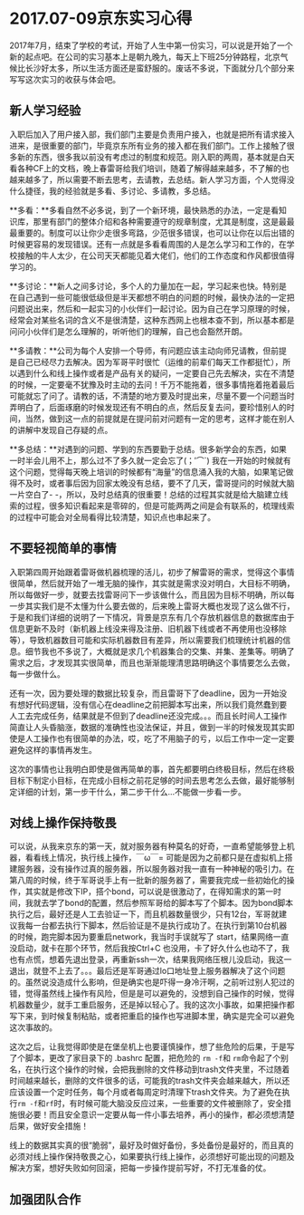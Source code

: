 # 2017.07-09京东实习心得

2017年7月，结束了学校的考试，开始了人生中第一份实习，可以说是开始了一个新的起点吧。在公司的实习基本上是朝九晚九，每天上下班25分钟路程，北京气候比长沙好太多，所以生活方面还是蛮舒服的。废话不多说，下面就分几个部分来写写这次实习的收获与体会吧。

## 新人学习经验

入职后加入了用户接入部，我们部门主要是负责用户接入，也就是把所有请求接入进来，是很重要的部门，毕竟京东所有业务的接入都在我们部门。工作上接触了很多新的东西，很多我以前没有考虑过的制度和规范。刚入职的两周，基本就是白天看各种CF上的文档，晚上春雷哥给我们培训，随着了解得越来越多，不了解的也越来越多了，所以需要不断去思考，去请教，去总结。新人学习方面，个人觉得没什么捷径，我的经验就是多看、多讨论、多请教，多总结。

**多看：**多看自然不必多说，到了一个新环境，最快熟悉的办法，一定是看知识库，那里有部门的整体介绍和各种需要遵守的规章制度，尤其是制度，这是最最最重要的。制度可以让你少走很多弯路，少范很多错误，也可以让你在以后出错的时候更容易的发现错误。还有一点就是多看看周围的人是怎么学习和工作的，在学校接触的牛人太少，在公司天天都能见着大佬们，他们的工作态度和作风都很值得学习的。

**多讨论：**新人之间多讨论，多个人的力量加在一起，学习起来也快。特别是在自己遇到一些可能很低级但是半天都想不明白的问题的时候，最快办法的一定把问题说出来，然后和一起实习的小伙伴们一起讨论。因为自己在学习原理的时候，经常会对某些名词的含义不是很清楚，这种东西网上也根本查不到，所以基本都是问问小伙伴们是怎么理解的，听听他们的理解，自己也会豁然开朗。

**多请教：**公司为每个人安排一个导师，有问题应该主动向师兄请教，但前提是自己已经尽力去解决。因为军哥平时很忙（运维的前辈们每天工作都挺忙），所以遇到什么和线上操作或者是产品有关的疑问，一定要自己先去解决，实在不清楚的时候，一定要毫不犹豫及时主动的去问！千万不能拖着，很多事情拖着拖着最后可能就忘了问了。请教的话，不清楚的地方要及时提出来，尽量不要一个问题当时弄明白了，后面琢磨的时候发现还有不明白的点，然后反复去问，要珍惜别人的时间，当然，做到这一点的前提就是在提问前对问题有一定的思考，这样才能在别人的讲解中发现自己存疑的点。

**多总结：**对遇到的问题、学到的东西要勤于总结。很多新学会的东西，如果一时半会儿用不上，那么过不了多久就一定会忘了(；′⌒`) 我在一开始的时候就有这个问题，觉得每天晚上培训的时候都有“海量”的信息涌入我的大脑，如果笔记做得不及时，或者事后因为回家太晚没有总结，要不了几天，雷哥提问的时候就大脑一片空白了- -，所以，及时总结真的很重要！总结的过程其实就是给大脑建立线索的过程，很多知识看起来是零碎的，但是可能两两之间是会有联系的，梳理线索的过程中可能会对全局看得比较清楚，知识点也串起来了。

## 不要轻视简单的事情

入职第四周开始跟着雷哥做机器梳理的活儿，初步了解雷哥的需求，觉得这个事情很简单，然后就开始了一堆无脑的操作，其实就是需求没对明白，大目标不明确，所以每做好一步，就要去找雷哥问下一步该做什么，而且因为目标不明确，所以每一步其实我们是不太懂为什么要去做的，后来晚上雷哥大概也发现了这么做不行，于是和我们详细的说明了一下情况，背景是京东有几个存放机器信息的数据库由于信息更新不及时（新机器上线没来得及注册、旧机器下线或者不再使用也没移除等），导致机器数目可能和实际机器数目有差异，所以需要我们梳理统计机器的信息。细节我也不多说了，大概就是求几个机器集合的交集、并集、差集等。明确了需求之后，才发现其实很简单，而且也渐渐能理清思路明确这个事情要怎么去做，每一步做什么。

还有一次，因为要处理的数据比较复杂，而且雷哥下了deadline，因为一开始没有想好代码逻辑，没有信心在deadline之前把脚本写出来，所以我们竟然蠢到要人工去完成任务，结果就是不但到了deadline还没完成。。。而且长时间人工操作简直让人头昏脑涨，数据的准确性也没法保证，并且，做到一半的时候发现其实即使是人工操作也有很简单的办法，哎，吃了不用脑子的亏，以后工作中一定一定要避免这样的事情再发生。

这次的事情也让我明白即使是做再简单的事，首先都要明白终极目标，然后在终极目标下制定小目标，在完成小目标之前花足够的时间去思考怎么去做，最好能够制定详细的计划，第一步干什么，第二步干什么...不能做一步看一步。

## 对线上操作保持敬畏

可以说，从我来京东的第一天，就对服务器有种莫名的好奇，一直希望能够登上机器，看看线上情况，执行线上操作，￣ω￣= 可能是因为之前都只是在虚拟机上搭建服务器，没有操作过真的服务器，所以服务器对我一直有一种神秘的吸引力。在第八周的时候，终于军哥说手上有一批新的服务器了，需要我完成一些初始化的操作，其实就是修改下IP，搭个bond，可以说是很激动了，在得知需求的第一时间，我就去学了bond的配置，然后参照军哥给的脚本写了个脚本。因为bond脚本执行之后，最好还是人工去验证一下，而且机器数量很少，只有12台，军哥就建议我每一台都去执行下脚本，然后验证是不是执行成功了。在执行到第10台机器的时候，跑完脚本因为要重启network，我当时手误就写了 start，结果网络一直没启动，就卡在那个环节，然后我按Ctrl+C 也没用，卡了好久什么也动不了，我也有点慌，想着先退出登录，再重新ssh一次，结果我网络压根儿没启动，我这一退出，就登不上去了。。。最后还是军哥通过lo口地址登上服务器解决了这个问题的。虽然说没造成什么影响，但是确实也是吓得一身冷汗啊，之前听过别人犯过的错，觉得虽然线上操作有风险，但是是可以避免的，没想到自己操作的时候，觉得机器数量少，就手工重启服务，还是掉以轻心了。我的这次小事故，如果把操作都写下来，到时候复制粘贴，或者把重启的操作也写进脚本里，确实是完全可以避免这次事故的。

这次之后，让我觉得即使是在堡垒机上也要谨慎操作，想了些危险的后果，于是写了个脚本，更改了家目录下的 .bashrc 配置，把危险的 `rm -f`和 `rm`命令起了个别名，在执行这个操作的时候，会把我删除的文件移动到trash文件夹里，不过随着时间越来越长，删除的文件很多的话，可能我的trash文件夹会越来越大，所以还应该设置一个定时任务，每个月或者每周定时清理下trash文件夹。为了避免在执行`rm -f`和`rf`时，有时候可能大脑没反应过来，一些重要的文件被删除了，安全措施很必要！而且安全意识一定要从每一件小事去培养，再小的操作，都必须想清楚后果，做好安全措施！


线上的数据其实真的很“脆弱”，最好及时做好备份，多处备份是最好的，而且真的必须对线上操作保持敬畏之心，如果要执行线上操作，必须想好可能出现的问题及解决方案，想好失败如何回滚，把每一步操作提前写好，不打无准备的仗。
## 加强团队合作